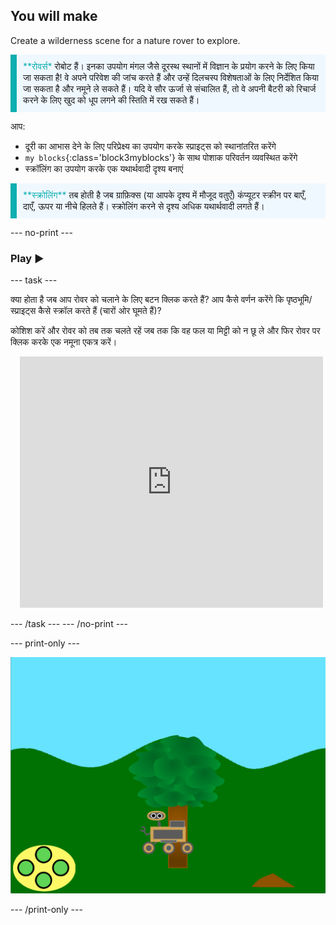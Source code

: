## You will make

Create a wilderness scene for a nature rover to explore.

<p style="border-left: solid; border-width:10px; border-color: #0faeb0; background-color: aliceblue; padding: 10px;">
<span style="color: #0faeb0">**रोवर्स*</span> रोबोट हैं। इनका उपयोग मंगल जैसे दूरस्थ स्थानों में विज्ञान के प्रयोग करने के लिए किया जा सकता है!  वे अपने परिवेश की जांच करते हैं और उन्हें दिलचस्प विशेषताओं के लिए निर्देशित किया जा सकता है और नमूने ले सकते हैं। यदि वे सौर ऊर्जा से संचालित हैं, तो वे अपनी बैटरी को रिचार्ज करने के लिए खुद को धूप लगने की स्तिति में रख सकते हैं।
</p>

आप:
+ दूरी का आभास देने के लिए परिप्रेक्ष्य का उपयोग करके स्प्राइट्स को स्थानांतरित करेंगे
+ `my blocks`{:class='block3myblocks'} के साथ पोशाक परिवर्तन व्यवस्थित करेंगे
+ स्क्रॉलिंग का उपयोग करके एक यथार्थवादी दृश्य बनाएं


<p style="border-left: solid; border-width:10px; border-color: #0faeb0; background-color: aliceblue; padding: 10px;">
<span style="color: #0faeb0">**स्क्रोलिंग**</span> तब होती है जब ग्राफ़िक्स (या आपके दृश्य में मौजूद वतुएँ) कंप्यूटर स्क्रीन पर बाएँ, दाएँ, ऊपर या नीचे हिलते हैं। स्क्रोलिंग करने से दृश्य अधिक यथार्थवादी लगते हैं।
</p>

--- no-print ---

### Play ▶️

--- task ---

<div style="display: flex; flex-wrap: wrap">
<div style="flex-basis: 175px; flex-grow: 1">  
क्या होता है जब आप रोवर को चलाने के लिए बटन क्लिक करते हैं? आप कैसे वर्णन करेंगे कि पृष्ठभूमि/स्प्राइट्स कैसे स्क्रॉल करते हैं (चारों ओर घूमते हैं)?

कोशिश करें और रोवर को तब तक चलते रहें जब तक कि वह फल या मिट्टी को न छू ले और फिर रोवर पर क्लिक करके एक नमूना एकत्र करें।
</div>
<div class="scratch-preview" style="margin-left: 15px;">
  <iframe allowtransparency="true" width="485" height="402" src="https://scratch.mit.edu/projects/embed/551066826/?autostart=false" frameborder="0"></iframe>
</div>
</div>

--- /task --- --- /no-print ---

--- print-only ---

![पूर्ण प्रोजेक्ट](images/showcase-static.png)

--- /print-only ---
